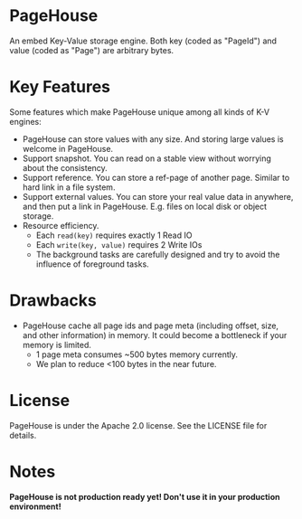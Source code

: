 PageHouse
====

An embed Key-Value storage engine. Both key (coded as "PageId") and value (coded as "Page") are arbitrary bytes.

# Key Features

Some features which make PageHouse unique among all kinds of K-V engines:

* PageHouse can store values with any size. And storing large values is welcome in PageHouse.
* Support snapshot. You can read on a stable view without worrying about the consistency.
* Support reference. You can store a ref-page of another page. Similar to hard link in a file system.
* Support external values. You can store your real value data in anywhere, and then put a link in PageHouse. E.g. files on local disk or object storage.
* Resource efficiency.
    * Each `read(key)` requires exactly 1 Read IO
    * Each `write(key, value)` requires 2 Write IOs
    * The background tasks are carefully designed and try to avoid the influence of foreground tasks.

# Drawbacks

* PageHouse cache all page ids and page meta (including offset, size, and other information) in memory. It could become a bottleneck if your memory is limited.
    * 1 page meta consumes ~500 bytes memory currently.
    * We plan to reduce <100 bytes in the near future.

# License

PageHouse is under the Apache 2.0 license. See the LICENSE file for details.

# Notes

**PageHouse is not production ready yet! Don't use it in your production environment!**
